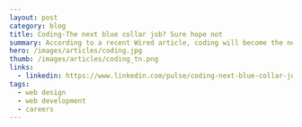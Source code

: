 ```yaml
---
layout: post
category: blog
title: Coding-The next blue collar job? Sure hope not
summary: According to a recent Wired article, coding will become the next big blue collar job.  That sounds great, but I have some problems with this future utopia of blue collar might. First, the good news...Coding is a highly competitive and lucrative career.
hero: /images/articles/coding.jpg
thumb: /images/articles/coding_tn.png
links:
  - linkedin: https://www.linkedin.com/pulse/coding-next-blue-collar-job-sure-hope-ray-villalobos/
tags:
  - web design
  - web development
  - careers
---
```

